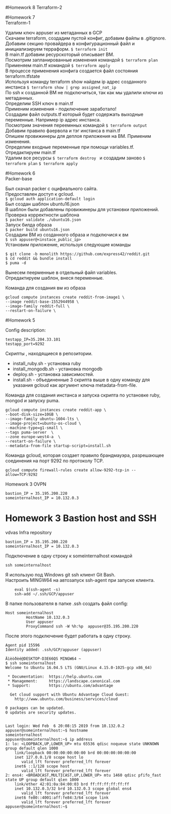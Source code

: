 #Homework 8
Terraform-2


#Homework 7  
Terraform-1  
  
Удалим ключ appuser из метаданных в GCP  
Скачаем terraform, создадим пустой конфиг, добавим файлы в .gitignore.  
Добавим секцию провайдера в конфигурационный файл и инициализируем терраформ. `$ terraform init`  
В main.tf добавим ресурскоторый описывает ВМ.  
Посмотрим запланированные изменения командой `$ terraform plan `  
Применяем main.tf командой `$ terraform apply `  
В процессе применения конфига создается файл состояния terraform.tfstate  
Используя команду terraform show найдем ip адрес созданного инстанса `$ terraform show | grep assigned_nat_ip`  
По ssh к созданной ВМ не подключиться, так как мы удалили ключи из метаданных.  
Определим SSH ключ в main.tf  
Применим изменения - подключение заработало!  
Создадим файл outputs.tf который будет содержать выходные переменные. Например ip адрес инстанса.  
Посмотрим значения переемнных командой `$ terraform output `  
Добавим правило фаервола и тэг инстанса в main.tf  
Опишем провижинеры для деплоя приложения на ВМ. Применим изменения.  
Определим входные переменные при помощи variables.tf. Отредактируем main.tf  
Удалим все ресурсы `$ terraform destroy ` и создадим заново `$ terraform plan` `$ terraform apply`  


#Homework 6  
Packer-base  

Был скачал packer с оцифиального сайта.  
Предоставлен доступ к gcloud.  
`$ gcloud auth application-default login`  
Был создан шаблон ubuntu16.json  
В шаблон были добавлены провижинеры для установки приложений.  
Проверка корректности шаблона  
`$ packer validate ./ubuntu16.json`  
Запуск билда образа  
`$ packer build ubuntu16.json`  
Создадим ВМ из созданного образа и подключися к вм  
`$ ssh appuser@<instace_public_ip>`  
Установим приложение, используя следующие команды  
```
$ git clone -b monolith https://github.com/express42/reddit.git
$ cd reddit && bundle install
$ puma -d
```
Вынесем пеерменные в отдельный файл variables.  
Отредактируем шаблон, внеся переменные.  

Команда для создания вм из образа  
```
gcloud compute instances create reddit-from-image1 \
--image reddit-base-1552944958 \
--image-family reddit-full \
--restart-on-failure \
```

#Homework 5

Config description:
```
testapp_IP=35.204.33.101
testapp_port=9292
```

Скрипты , находящиеся в репозитории.
- install_ruby.sh - установка ruby
- install_mongodb.sh - установка mongodb
- deploy.sh - установка зависимостей.
- install.sh - объединенные 3 скрипта выше в одну команду для указания gcloud как аргумент ключа metadata-from-file.

Команда для создания инстанса и запуска скрипта по установке ruby, mongod и запуску puma.
```
gcloud compute instances create reddit-app \
--boot-disk-size=10GB \
--image-family ubuntu-1604-lts \
--image-project=ubuntu-os-cloud \
--machine-type=g1-small \
--tags puma-server  \
--zone europe-west4-a  \
--restart-on-failure \
--metadata-from-file startup-script=install.sh
```


Команда gcloud, которая создает правило брандмауэра, разрешающее соединения на порт 9292 по протоколу TCP.
```
gcloud compute firewall-rules create allow-9292-tcp-in --allow=TCP:9292
```




Homework 3 OVPN
```
bastion_IP = 35.195.200.220
someinternalhost_IP = 10.132.0.3
```


Homework 3 Bastion host and SSH
=======
vdvas Infra repository  

```
bastion_IP = 35.195.200.220
someinternalhost_IP = 10.132.0.3
```

Подключение в одну строку к someinternalhost командой
```
ssh someinternalhost
```
Я использую под Windows git ssh клиент Git Bash.  
Настроить MINGW64 на автозапуск ssh-agent при запуске клиента.
```
    eval $(ssh-agent -s)
    ssh-add ~/.ssh/GCP/appuser
```

В папке пользователя в папке .ssh создать файл config:
```
Host someinternalhost
         HostName 10.132.0.3
         User appuser
         ProxyCommand ssh -W %h:%p  appuser@35.195.200.220
```
После этого подключение будет работать в одну строку.
     
```     
Agent pid 15596
Identity added: .ssh/GCP/appuser (appuser)

Äìèòðèé@DESKTOP-D3E66QS MINGW64 ~
$ ssh someinternalhost
Welcome to Ubuntu 16.04.5 LTS (GNU/Linux 4.15.0-1025-gcp x86_64)

 * Documentation:  https://help.ubuntu.com
 * Management:     https://landscape.canonical.com
 * Support:        https://ubuntu.com/advantage

  Get cloud support with Ubuntu Advantage Cloud Guest:
    http://www.ubuntu.com/business/services/cloud

0 packages can be updated.
0 updates are security updates.


Last login: Wed Feb  6 20:08:15 2019 from 10.132.0.2
appuser@someinternalhost:~$ hostname
someinternalhost
appuser@someinternalhost:~$ ip address
1: lo: <LOOPBACK,UP,LOWER_UP> mtu 65536 qdisc noqueue state UNKNOWN group default qlen 1000
    link/loopback 00:00:00:00:00:00 brd 00:00:00:00:00:00
    inet 127.0.0.1/8 scope host lo
       valid_lft forever preferred_lft forever
    inet6 ::1/128 scope host
       valid_lft forever preferred_lft forever
2: ens4: <BROADCAST,MULTICAST,UP,LOWER_UP> mtu 1460 qdisc pfifo_fast state UP group default qlen 1000
    link/ether 42:01:0a:84:00:03 brd ff:ff:ff:ff:ff:ff
    inet 10.132.0.3/32 brd 10.132.0.3 scope global ens4
       valid_lft forever preferred_lft forever
    inet6 fe80::4001:aff:fe84:3/64 scope link
       valid_lft forever preferred_lft forever
appuser@someinternalhost:~$
```


